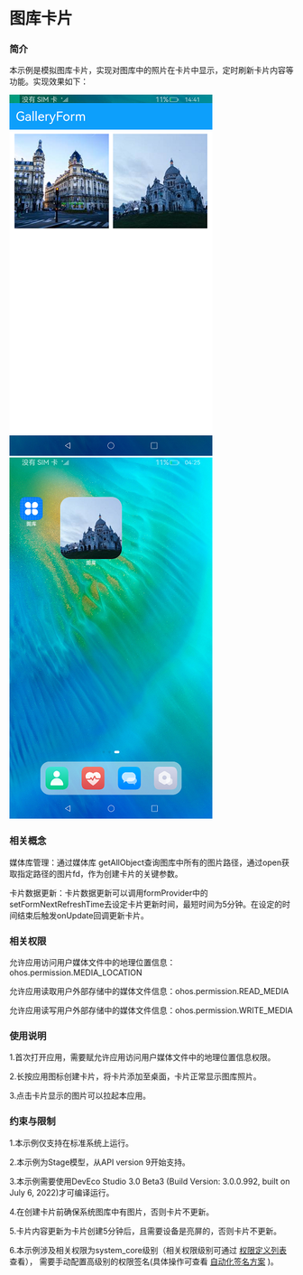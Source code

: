 # 图库卡片

### 简介

本示例是模拟图库卡片，实现对图库中的照片在卡片中显示，定时刷新卡片内容等功能。实现效果如下：

![](screenshots/device/gallery.png) ![](screenshots/device/gallery_form.png)

### 相关概念

媒体库管理：通过媒体库 getAllObject查询图库中所有的图片路径，通过open获取指定路径的图片fd，作为创建卡片的关键参数。

卡片数据更新：卡片数据更新可以调用formProvider中的setFormNextRefreshTime去设定卡片更新时间，最短时间为5分钟。在设定的时间结束后触发onUpdate回调更新卡片。

### 相关权限

允许应用访问用户媒体文件中的地理位置信息：ohos.permission.MEDIA_LOCATION

允许应用读取用户外部存储中的媒体文件信息：ohos.permission.READ_MEDIA

允许应用读写用户外部存储中的媒体文件信息：ohos.permission.WRITE_MEDIA

### 使用说明

1.首次打开应用，需要赋允许应用访问用户媒体文件中的地理位置信息权限。

2.长按应用图标创建卡片，将卡片添加至桌面，卡片正常显示图库照片。

3.点击卡片显示的图片可以拉起本应用。

### 约束与限制

1.本示例仅支持在标准系统上运行。

2.本示例为Stage模型，从API version 9开始支持。

3.本示例需要使用DevEco Studio 3.0 Beta3 (Build Version: 3.0.0.992, built on July 6, 2022)才可编译运行。

4.在创建卡片前确保系统图库中有图片，否则卡片不更新。

5.卡片内容更新为卡片创建5分钟后，且需要设备是亮屏的，否则卡片不更新。

6.本示例涉及相关权限为system_core级别（相关权限级别可通过 [权限定义列表](https://gitee.com/openharmony/docs/blob/master/zh-cn/application-dev/security/permission-list.md) 查看）， 需要手动配置高级别的权限签名(具体操作可查看 [自动化签名方案](https://developer.harmonyos.com/cn/docs/documentation/doc-guides/ohos-auto-configuring-signature-information-0000001271659465) )。